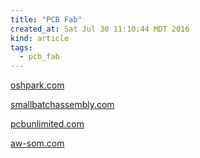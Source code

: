 ```yaml
---
title: "PCB Fab"
created_at: Sat Jul 30 11:10:44 MDT 2016
kind: article
tags:
  - pcb_fab
---
```


<a href="https://oshpark.com/" target="_blank">oshpark.com</a>

<a href="http://www.smallbatchassembly.com/faq/#What-is-this-place-" target="_blank">smallbatchassembly.com</a>

<a href="http://www.pcbunlimited.com/" target="_blank">pcbunlimited.com</a>

<a href="https://aw-som.com/pcb_quote.php" target="_blank">aw-som.com</a>

<!--
html boilerplate
<a href="" target="_blank"></a>
<a name=""></a>
<img src="" width="400px">
<ul>
  <li></li>
</ul>
<pre>
</pre>
<pre><code>
</code></pre>
-->
